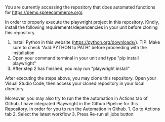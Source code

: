 You are currently accessing the repository that does automated functions for https://demo.spreecommerce.org/. 

In order to properly execute the playwright project in this repository. Kindly, install the following requirements/dependencies in your unit before cloning this repository. 

1. Install Python in this website (https://python.org/downloads/).
        TIP: Make sure to check "Add PYTHON to PATH" before proceeding with the installation
2. Open your command terminal in your unit and type "pip install playwright"
3. After step 2 has finished, you may run "playwright install"

After executing the steps above, you may clone this repository. Open your Visual Studio Code, then access your cloned repository in your local directory. 

Moreover, you may also try to run the the automation in Actions tab of Github. I have integrated Playwright in the Github Pipeline for this Repository. 
        In order for you to run the Automation in Github.
        1. Go to Actions tab
        2. Select the latest workflow
        3. Press Re-run all jobs button
